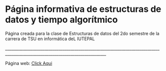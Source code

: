 <h1 aling="center">Página informativa de estructuras de datos y tiempo algorítmico</h1>
<p>Página creada para la clase de Estructuras de datos del 2do semestre de la carrera de TSU en informática deL IUTEPAL</p>
<div>_________________________________________________________________________________________________________________________________<div>
<p>Página web: <a href="https://rainergarcia.github.io/paginaInformativa/">Click Aqui</a></p>
